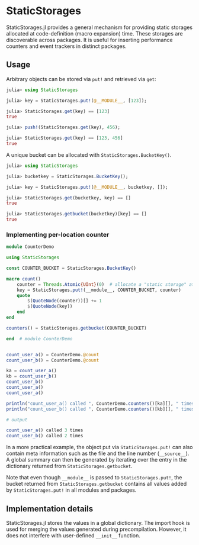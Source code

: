 # StaticStorages

StaticStorages.jl provides a general mechanism for providing static storages
allocated at code-definition (macro expansion) time.  These storages are
discoverable across packages.  It is useful for inserting performance counters
and event trackers in distinct packages.

## Usage

Arbitrary objects can be stored via `put!` and retrieved via `get`:

```julia
julia> using StaticStorages

julia> key = StaticStorages.put!(@__MODULE__, [123]);

julia> StaticStorages.get(key) == [123]
true

julia> push!(StaticStorages.get(key), 456);

julia> StaticStorages.get(key) == [123, 456]
true
```

A unique bucket can be allocated with `StaticStorages.BucketKey()`.

```julia
julia> using StaticStorages

julia> bucketkey = StaticStorages.BucketKey();

julia> key = StaticStorages.put!(@__MODULE__, bucketkey, []);

julia> StaticStorages.get(bucketkey, key) == []
true

julia> StaticStorages.getbucket(bucketkey)[key] == []
true
```

### Implementing per-location counter

```julia
module CounterDemo

using StaticStorages

const COUNTER_BUCKET = StaticStorages.BucketKey()

macro count()
    counter = Threads.Atomic{UInt}(0)  # allocate a "static storage" at macro expansion time
    key = StaticStorages.put!(__module__, COUNTER_BUCKET, counter)
    quote
        $(QuoteNode(counter))[] += 1
        $(QuoteNode(key))
    end
end

counters() = StaticStorages.getbucket(COUNTER_BUCKET)

end  # module CounterDemo


count_user_a() = CounterDemo.@count
count_user_b() = CounterDemo.@count

ka = count_user_a()
kb = count_user_b()
count_user_b()
count_user_a()
count_user_a()

println("count_user_a() called ", CounterDemo.counters()[ka][], " times")
println("count_user_b() called ", CounterDemo.counters()[kb][], " times")

# output

count_user_a() called 3 times
count_user_b() called 2 times
```

In a more practical example, the object put via `StaticStorages.put!` can also
contain meta information such as the file and the line number (`__source__`).  A
global summary can then be generated by iterating over the entry in the
dictionary returned from `StaticStorages.getbucket`.

Note that even though `__module__` is passed to `StaticStorages.put!`, the
bucket returned from `StaticStorages.getbucket` contains all values added by
`StaticStorages.put!` in all modules and packages.

## Implementation details

StaticStorages.jl stores the values in a global dictionary. The import hook is
used for merging the values generated during precompilation. However, it does
not interfere  with user-defined `__init__` function.
